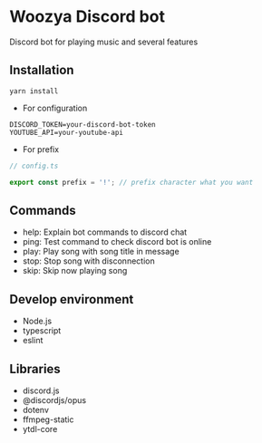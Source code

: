# Woozya Discord bot

Discord bot for playing music and several features

## Installation

```
yarn install
```

- For configuration

```env
DISCORD_TOKEN=your-discord-bot-token
YOUTUBE_API=your-youtube-api
```

- For prefix

```ts
// config.ts

export const prefix = '!'; // prefix character what you want
```

## Commands

- help: Explain bot commands to discord chat
- ping: Test command to check discord bot is online
- play: Play song with song title in message
- stop: Stop song with disconnection
- skip: Skip now playing song

## Develop environment

- Node.js
- typescript
- eslint

## Libraries

- discord.js
- @discordjs/opus
- dotenv
- ffmpeg-static
- ytdl-core
